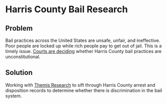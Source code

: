 # Harris County Bail Research

## Problem  
Bail practices across the United States are unsafe, unfair, and ineffective.  Poor people are locked up while rich people pay to get out of jail. This is a timely issue.  [Courts are deciding](http://www.texasmonthly.com/the-daily-post/harris-county-case-end-cash-bail-know/ "Article") whether Harris County bail practices are unconstitutional. 

## Solution  
Working with [Themis Research](http://themisresearch.org/ "Themis Research") to sift through Harris County arrest and disposition records to determine whether there is discrimination in the bail system. 
